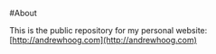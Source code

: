 #About

This is the public repository for my personal website: [http://andrewhoog.com](http://andrewhoog.com)
